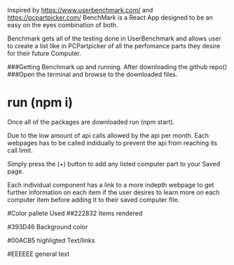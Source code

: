 Inspired by https://www.userbenchmark.com/ and https://pcpartpicker.com/
BenchMark is a React App designed to be an easy on the eyes combination of both.

Benchmark gets all of the testing done in UserBenchmark and allows user to create a list like in PCPartpicker of all the perfomance parts they desire for their future Computer.

###Getting Benchmark up and running.
After downloading the github repo()
###Open the terminal and browse to the downloaded files.

# run (npm i)

Once all of the packages are downloaded run (npm start).

Due to the low amount of api calls allowed by the api per month. Each webpages has to be called indidually to prevent the api from reaching its call limit.

Simply press the (+) button to add any listed computer part to your Saved page.

Each individual component has a link to a more indepth webpage to get further information on each item if the user desires to learn more on each computer item before adding it to their saved computer file.

#Color pallete Used
##222832 Items rendered

#393D46 Background color

#00ACB5 highligted Text/links

#EEEEEE general text
